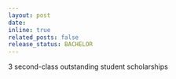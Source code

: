 ```yaml
---
layout: post
date:
inline: true
related_posts: false
release_status: BACHELOR
---
```


3 second-class outstanding student scholarships
